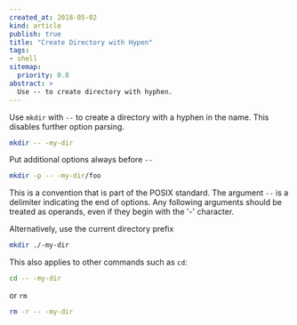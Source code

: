 ```yaml
---
created_at: 2018-05-02
kind: article
publish: true
title: "Create Directory with Hypen"
tags:
- shell
sitemap:
  priority: 0.8
abstract: >
  Use -- to create directory with hyphen.
---
```


Use `mkdir` with `--` to create a directory with a hyphen in the name. This disables further option parsing.

```bash
mkdir -- -my-dir
```

Put additional options always before `--`

```bash
mkdir -p -- -my-dir/foo
```

This is a convention that is part of the POSIX standard. The argument `--` is a delimiter indicating the end of options. Any following arguments should be treated as operands, even if they begin with the '-' character.

Alternatively, use the current directory prefix

```bash
mkdir ./-my-dir
```

This also applies to other commands such as `cd`:

```bash
cd -- -my-dir
```

or `rm`

```bash
rm -r -- -my-dir
```
